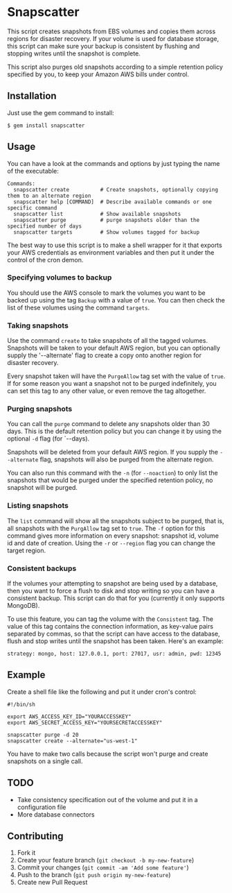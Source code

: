 # Snapscatter

This script creates snapshots from EBS volumes and copies them across regions for disaster recovery.
If your volume is used for database storage, this script can make sure your backup is consistent by
flushing and stopping writes until the snapshot is complete.

This script also purges old snapshots according to a simple retention policy specified by you, to keep
your Amazon AWS bills under control.

## Installation

Just use the gem command to install:

    $ gem install snapscatter

## Usage

You can have a look at the commands and options by just typing the name of the executable:

    Commands:
      snapscatter create          # Create snapshots, optionally copying them to an alternate region
      snapscatter help [COMMAND]  # Describe available commands or one specific command
      snapscatter list            # Show available snapshots
      snapscatter purge           # purge snapshots older than the specified number of days
      snapscatter targets         # Show volumes tagged for backup

The best way to use this script is to make a shell wrapper for it that exports your AWS credentials
as environment variables and then put it under the control of the cron demon.

### Specifying volumes to backup

You should use the AWS console to mark the volumes you want to be backed up using the tag `Backup` with a
value of `true`. You can then check the list of these volumes using the command `targets`.

### Taking snapshots

Use the command `create` to take snapshots of all the tagged volumes. Snapshots will be taken to your default
AWS region, but you can optionally supply the '--alternate' flag to create a copy onto another
region for disaster recovery.

Every snapshot taken will have the `PurgeAllow` tag set with the value of `true`. If for some reason you want
a snapshot not to be purged indefinitely, you can set this tag to any other value, or even remove the tag
 altogether.

### Purging snapshots

You can call the `purge` command to delete any snapshots older than 30 days. This is the default retention policy
but you can change it by using the optional `-d` flag (for `--days).

Snapshots will be deleted from your default AWS region. If you supply the `--alternate` flag, snapshots will also
be purged from the alternate region.

You can also run this command with the `-n` (for `--noaction`) to only list the snapshots that would be purged
under the specified retention policy, no snapshot will be purged.

### Listing snapshots

The `list` command will show all the snapshots subject to be purged, that is, all snapshots with the `PurgAllow`
tag set to `true`. The `-f` option for this command gives more information on every snapshot: snapshot id, volume id
and date of creation. Using the `-r` or `--region` flag you can change the target region.

### Consistent backups

If the volumes your attempting to snapshot are being used by a database, then you want to force a flush to disk and
stop writing so you can have a consistent backup. This script can do that for you (currently it only supports MongoDB).

To use this feature, you can tag the volume with the `Consistent` tag. The value of this tag contains the connection
information, as key-value pairs separated by commas, so that the script can have access to the database, flush and
stop writes until the snapshot has been taken. Here's an example:

    strategy: mongo, host: 127.0.0.1, port: 27017, usr: admin, pwd: 12345

## Example

Create a shell file like the following and put it under cron's control:

    #!/bin/sh

    export AWS_ACCESS_KEY_ID="YOURACCESSKEY"
    export AWS_SECRET_ACCESS_KEY="YOURSECRETACCESSKEY"

    snapscatter purge -d 20
    snapscatter create --alternate="us-west-1"

You have to make two calls because the script won't purge and create snapshots on a single call.

## TODO

* Take consistency specification out of the volume and put it in a configuration file
* More database connectors

## Contributing

1. Fork it
2. Create your feature branch (`git checkout -b my-new-feature`)
3. Commit your changes (`git commit -am 'Add some feature'`)
4. Push to the branch (`git push origin my-new-feature`)
5. Create new Pull Request

